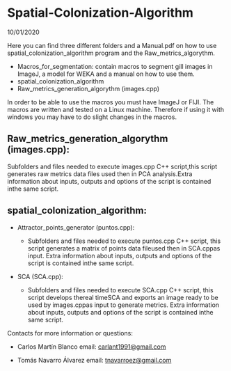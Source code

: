 # Spatial-Colonization-Algorithm

10/01/2020

Here you can find three different folders and a Manual.pdf on how to use spatial_colonization_algorithm program and the Raw_metrics_algorythm.

  - Macros_for_segmentation: contain macros to segment gill images in ImageJ, a model for WEKA and a manual on how to use them.
  - spatial_colonization_algorithm
  - Raw_metrics_generation_algorythm (images.cpp)


In order to be able to use the macros you must have ImageJ or FIJI. The macros are written and tested on a Linux machine. Therefore if using it with windows you may have to do slight changes in the macros.


## Raw_metrics_generation_algorythm (images.cpp):

  Subfolders and files needed to execute images.cpp C++ script,this script generates raw metrics data files used then in PCA analysis.Extra information about inputs, outputs and options of the script is contained inthe same script.


## spatial_colonization_algorithm:

  - Attractor_points_generator (puntos.cpp):
    - Subfolders and files needed to execute puntos.cpp C++ script, this script generates a matrix of points data fileused then in SCA.cppas input. Extra information about inputs, outputs and options of the script is contained inthe same script.

  - SCA (SCA.cpp):
    - Subfolders and files needed to execute SCA.cpp C++ script, this script develops thereal timeSCA and exports an image ready to be used by images.cppas input to generate metrics. Extra information about inputs, outputs and options of the script is contained inthe same script.



Contacts for more information or questions:

  - Carlos Martín Blanco email: carlant1991@gmail.com
  
  - Tomás Navarro Álvarez email: tnavarroez@gmail.com
